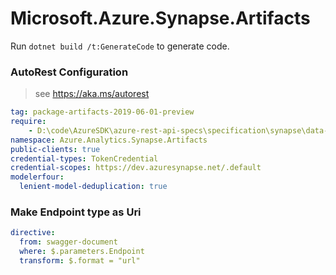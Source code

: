 # Microsoft.Azure.Synapse.Artifacts

Run `dotnet build /t:GenerateCode` to generate code.

### AutoRest Configuration
> see https://aka.ms/autorest

``` yaml
tag: package-artifacts-2019-06-01-preview
require:
    - D:\code\AzureSDK\azure-rest-api-specs\specification\synapse\data-plane\readme.md
namespace: Azure.Analytics.Synapse.Artifacts
public-clients: true
credential-types: TokenCredential
credential-scopes: https://dev.azuresynapse.net/.default
modelerfour:
  lenient-model-deduplication: true
```

### Make Endpoint type as Uri

``` yaml
directive:
  from: swagger-document
  where: $.parameters.Endpoint
  transform: $.format = "url"
```